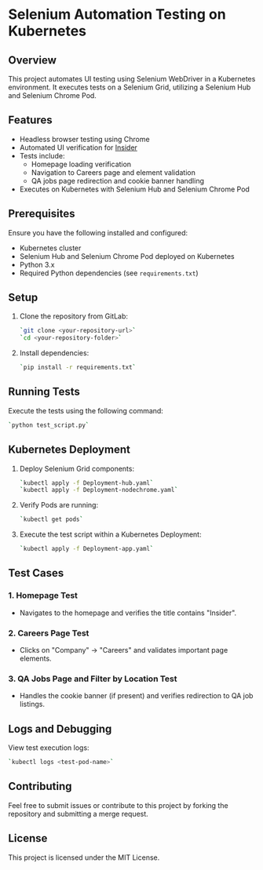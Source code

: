 # Selenium Automation Testing on Kubernetes

## Overview
This project automates UI testing using Selenium WebDriver in a Kubernetes environment. It executes tests on a Selenium Grid, utilizing a Selenium Hub and Selenium Chrome Pod.

## Features
- Headless browser testing using Chrome
- Automated UI verification for [Insider](https://useinsider.com/)
- Tests include:
  - Homepage loading verification
  - Navigation to Careers page and element validation
  - QA jobs page redirection and cookie banner handling
- Executes on Kubernetes with Selenium Hub and Selenium Chrome Pod

## Prerequisites
Ensure you have the following installed and configured:
- Kubernetes cluster
- Selenium Hub and Selenium Chrome Pod deployed on Kubernetes
- Python 3.x
- Required Python dependencies (see `requirements.txt`)

## Setup
1. Clone the repository from GitLab:
   ```sh
   `git clone <your-repository-url>`
   `cd <your-repository-folder>`
   ```
2. Install dependencies:
   ```sh
   `pip install -r requirements.txt`
   ```

## Running Tests
Execute the tests using the following command:
```sh
`python test_script.py`
```

## Kubernetes Deployment
1. Deploy Selenium Grid components:
   ```sh
   `kubectl apply -f Deployment-hub.yaml`
   `kubectl apply -f Deployment-nodechrome.yaml`
   ```
2. Verify Pods are running:
   ```sh
   `kubectl get pods`
   ```
3. Execute the test script within a Kubernetes Deployment:
   ```sh
   `kubectl apply -f Deployment-app.yaml`
   ```

## Test Cases
### 1. Homepage Test
- Navigates to the homepage and verifies the title contains "Insider".

### 2. Careers Page Test
- Clicks on "Company" -> "Careers" and validates important page elements.

### 3. QA Jobs Page and Filter by Location Test
- Handles the cookie banner (if present) and verifies redirection to QA job listings.

## Logs and Debugging
View test execution logs:
```sh
`kubectl logs <test-pod-name>`
```


## Contributing
Feel free to submit issues or contribute to this project by forking the repository and submitting a merge request.

## License
This project is licensed under the MIT License.

